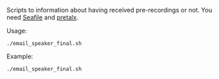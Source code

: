 Scripts to information about having received pre-recordings or not. You need [Seafile] and [pretalx].

Usage:

    ./email_speaker_final.sh

Example:

    ./email_speaker_final.sh

[Seafile]: https://seafile.com/
[pretalx]: https://pretalx.com/
